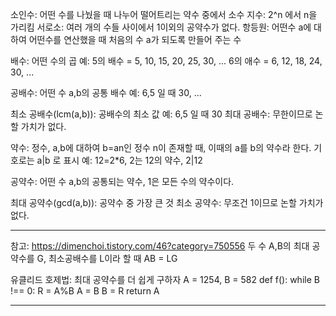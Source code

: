 소인수: 어떤 수를 나눴을 때 나누어 떨어트리는 약수 중에서 소수
지수: 2^n 에서 n을 가리킴
서로소: 여러 개의 수들 사이에서 1이외의 공약수가 없다.
항등원: 어떤수 a에 대하여 어떤수를 연산했을 때 처음의 수 a가 되도록 만들어 주는 수

배수: 어떤 수의 곱
예: 5의 배수 = 5, 10, 15, 20, 25, 30, ...
6의 애수 = 6, 12, 18, 24, 30, ...

공배수: 어떤 수 a,b의 공통 배수
예: 6,5 일 때 30, ...

최소 공배수(lcm(a,b)): 공배수의 최소 값
예: 6,5 일 때 30
최대 공배수: 무한이므로 논할 가치가 없다.

약수: 정수, a,b에 대하여 b=an인 정수 n이 존재할 때, 이때의 a를 b의 약수라 한다. 기호로는 a|b 로 표시 
예: 12=2*6, 2는 12의 약수, 2|12

공약수: 어떤 수 a,b의 공통되는 약수, 1은 모든 수의 약수이다.

최대 공약수(gcd(a,b)): 공약수 중 가장 큰 것
최소 공약수: 무조건 1이므로 논할 가치가 없다.

--------------------------------------
참고: https://dimenchoi.tistory.com/46?category=750556
두 수 A,B의 최대 공약수를 G, 최소공배수를 L이라 할 때
AB = LG

유클리드 호제법: 최대 공약수를 더 쉽게 구하자
A = 1254, B = 582
def f():
  while B !== 0: 
    R = A%B
    A = B
    B = R
  return A

--------------------------------------



